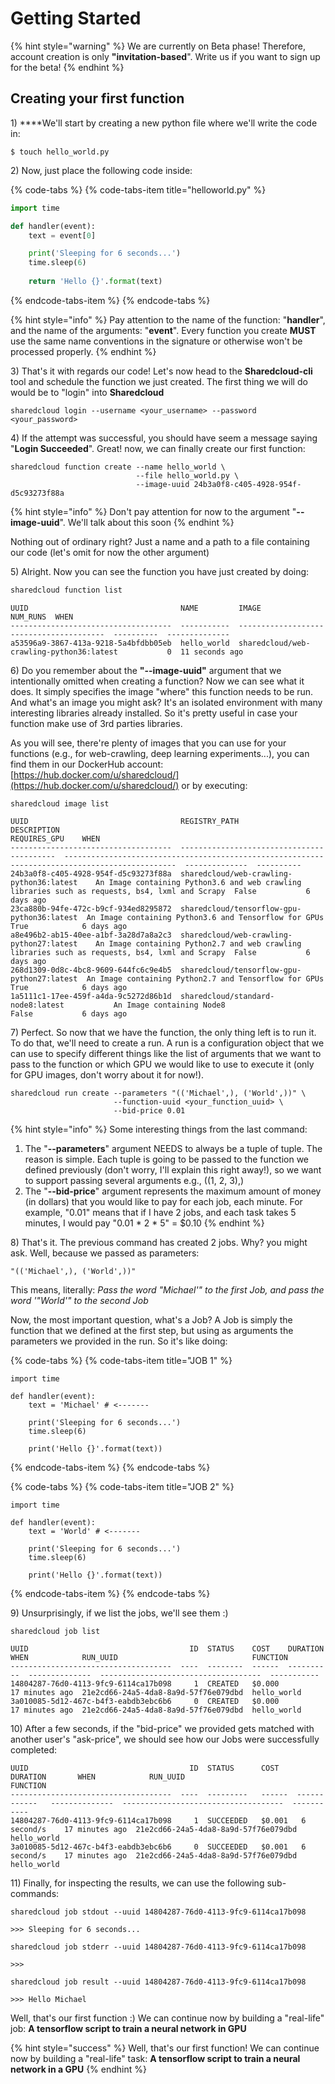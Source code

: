 # Getting Started

{% hint style="warning" %}
We are currently on Beta phase! Therefore, account creation is only **"invitation-based**". Write us  if you want to sign up for the beta!
{% endhint %}

## Creating your first function

1\) ****We'll start by creating a new python file where we'll write the code in:

```
$ touch hello_world.py
```

2\) Now, just place the following code inside:

{% code-tabs %}
{% code-tabs-item title="helloworld.py" %}
```python
import time

def handler(event):
    text = event[0]

    print('Sleeping for 6 seconds...')
    time.sleep(6)
    
    return 'Hello {}'.format(text)

```
{% endcode-tabs-item %}
{% endcode-tabs %}

{% hint style="info" %}
 Pay attention to the name of the function: "**handler**", and the name of the arguments: "**event**".  Every function you create **MUST** use the same name conventions in the signature or otherwise won't be processed properly.
{% endhint %}

3\) That's it with regards our code! Let's now head to the **Sharedcloud-cli** tool and schedule the function we just created. The first thing we will do would be to "login" into **Sharedcloud**

```text
sharedcloud login --username <your_username> --password <your_password>
```

4\) If the attempt was successful, you should have seem a message saying "**Login Succeeded**". Great! now, we can finally create our first function:

```text
sharedcloud function create --name hello_world \
                            --file hello_world.py \
                            --image-uuid 24b3a0f8-c405-4928-954f-d5c93273f88a
```

{% hint style="info" %}
Don't pay attention for now to the argument "**--image-uuid**". We'll talk about this soon
{% endhint %}

Nothing out of ordinary right? Just a name and a path to a file containing our code \(let's omit for now the other argument\)

5\) Alright. Now you can see the function you have just created by doing:

```bash
sharedcloud function list
```

```text
UUID                                  NAME         IMAGE                                       NUM_RUNS  WHEN
------------------------------------  -----------  ----------------------------------------  ----------  --------------
a53596a9-3867-413a-9218-5a4bfdbb05eb  hello_world  sharedcloud/web-crawling-python36:latest           0  11 seconds ago
```

6\) Do you remember about the **"--image-uuid"** argument that we intentionally omitted when creating a function? Now we can see what it does. It simply specifies the image "where" this function needs to be run. And what's an image you might ask? It's an isolated environment with many interesting libraries already installed. So it's pretty useful in case your function make use of 3rd parties libraries.

As you will see, there're plenty of images that you can use for your functions \(e.g., for web-crawling, deep learning experiments...\), you can find them in our DockerHub account: [https://hub.docker.com/u/sharedcloud/](https://hub.docker.com/u/sharedcloud/) or by executing:

```text
sharedcloud image list
```

```text
UUID                                  REGISTRY_PATH                               DESCRIPTION                                                                                      REQUIRES_GPU    WHEN
------------------------------------  ------------------------------------------  -----------------------------------------------------------------------------------------------  --------------  ----------
24b3a0f8-c405-4928-954f-d5c93273f88a  sharedcloud/web-crawling-python36:latest    An Image containing Python3.6 and web crawling libraries such as requests, bs4, lxml and Scrapy  False           6 days ago
23ca880b-94fe-472c-b9cf-934ed8295872  sharedcloud/tensorflow-gpu-python36:latest  An Image containing Python3.6 and Tensorflow for GPUs                                            True            6 days ago
a8e496b2-ab15-40ee-a1bf-3a28d7a8a2c3  sharedcloud/web-crawling-python27:latest    An Image containing Python2.7 and web crawling libraries such as requests, bs4, lxml and Scrapy  False           6 days ago
268d1309-0d8c-4bc8-9609-644fc6c9e4b5  sharedcloud/tensorflow-gpu-python27:latest  An Image containing Python2.7 and Tensorflow for GPUs                                            True            6 days ago
1a5111c1-17ee-459f-a4da-9c5272d86b1d  sharedcloud/standard-node8:latest           An Image containing Node8                                                                        False           6 days ago
```

7\) Perfect. So now that we have the function, the only thing left is to run it. To do that, we'll need to create a run. A run is a configuration object that we can use to specify different things like the list of arguments that we want to pass to the function or which GPU we would like to use to execute it \(only for GPU images, don't worry about it for now!\).

```text
sharedcloud run create --parameters "(('Michael',), ('World',))" \
                       --function-uuid <your_function_uuid> \
                       --bid-price 0.01
```

{% hint style="info" %}
Some interesting things from the last command:

1. The "**--parameters**" argument NEEDS to always be a tuple of tuple. The reason is simple. Each tuple is going to be passed to the function we defined previously \(don't worry, I'll explain this right away!\), so we want to support passing several arguments e.g., \(\(1, 2, 3\),\)
2. The "**--bid-price**" argument represents the maximum amount of money \(in dollars\) that you would like to pay for each job, each minute. For example, "0.01" means that if I have 2 jobs, and each task takes 5 minutes, I would pay "0.01 \* 2 \* 5" = $0.10
{% endhint %}

8\) That's it. The previous command has created 2 jobs. Why? you might ask. Well, because we passed as parameters:

```text
"(('Michael',), ('World',))"
```

This means, literally: _Pass the word "Michael'" to the first Job, and pass the word '"World'" to the second Job_

Now, the most important question, what's a Job? A Job is simply the function that we defined at the first step, but using as arguments the parameters we provided in the run. So it's like doing:

{% code-tabs %}
{% code-tabs-item title="JOB 1" %}
```text
import time

def handler(event):
    text = 'Michael' # <-------

    print('Sleeping for 6 seconds...')
    time.sleep(6)

    print('Hello {}'.format(text))
```
{% endcode-tabs-item %}
{% endcode-tabs %}

{% code-tabs %}
{% code-tabs-item title="JOB 2" %}
```text
import time

def handler(event):
    text = 'World' # <-------

    print('Sleeping for 6 seconds...')
    time.sleep(6)

    print('Hello {}'.format(text))
```
{% endcode-tabs-item %}
{% endcode-tabs %}

9\) Unsurprisingly, if we list the jobs, we'll see them :\)

```text
sharedcloud job list
```

```text
UUID                                    ID  STATUS    COST    DURATION    WHEN            RUN_UUID                              FUNCTION
------------------------------------  ----  --------  ------  ----------  --------------  ------------------------------------  -----------
14804287-76d0-4113-9fc9-6114ca17b098     1  CREATED   $0.000              17 minutes ago  21e2cd66-24a5-4da8-8a9d-57f76e079dbd  hello_world
3a010085-5d12-467c-b4f3-eabdb3ebc6b6     0  CREATED   $0.000              17 minutes ago  21e2cd66-24a5-4da8-8a9d-57f76e079dbd  hello_world

```

10\) After a few seconds, if the "bid-price" we provided gets matched with another user's "ask-price", we should see how our Jobs were successfully completed:

```text
UUID                                    ID  STATUS      COST    DURATION       WHEN            RUN_UUID                              FUNCTION
------------------------------------  ----  ---------   ------  ------------   --------------  ------------------------------------  -----------
14804287-76d0-4113-9fc9-6114ca17b098     1  SUCCEEDED   $0.001   6 second/s    17 minutes ago  21e2cd66-24a5-4da8-8a9d-57f76e079dbd  hello_world
3a010085-5d12-467c-b4f3-eabdb3ebc6b6     0  SUCCEEDED   $0.001   6 second/s    17 minutes ago  21e2cd66-24a5-4da8-8a9d-57f76e079dbd  hello_world
```

11\) Finally, for inspecting the results, we can use the following sub-commands:

```text
sharedcloud job stdout --uuid 14804287-76d0-4113-9fc9-6114ca17b098
```

```text
>>> Sleeping for 6 seconds...
```

```text
sharedcloud job stderr --uuid 14804287-76d0-4113-9fc9-6114ca17b098
```

```text
>>>
```

```text
sharedcloud job result --uuid 14804287-76d0-4113-9fc9-6114ca17b098
```

```text
>>> Hello Michael
```

Well, that's our first function :\) We can continue now by building a "real-life" job: **A tensorflow script to train a neural network in GPU**

{% hint style="success" %}
Well, that's our first function! We can continue now by building a "real-life" task: **A tensorflow script to train a neural network in a GPU**
{% endhint %}



